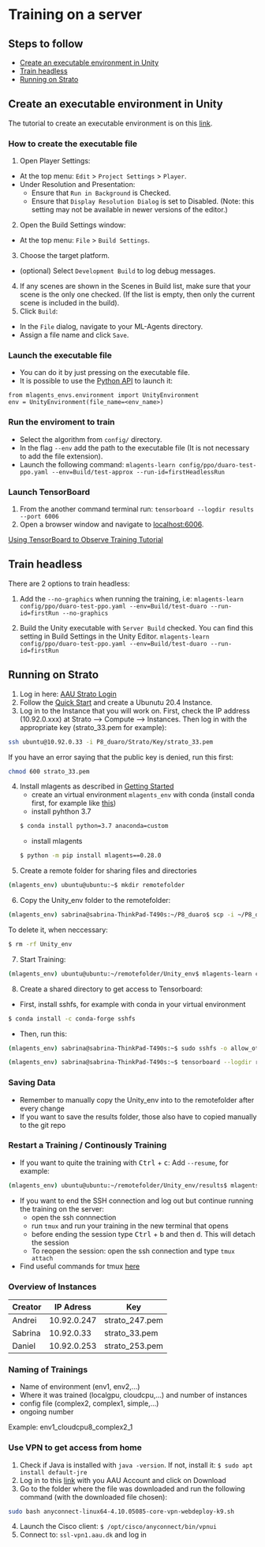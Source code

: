# Training on a server
## Steps to follow
- [Create an executable environment in Unity](#Create-an-executable-environment-in-Unity)
- [Train headless](#Train-headless)
- [Running on Strato ](#Running-on-Strato)

## Create an executable environment in Unity
The tutorial to create an executable environment is on this [link](https://github.com/Unity-Technologies/ml-agents/blob/main/docs/Learning-Environment-Executable.md).

### How to create the executable file
1. Open Player Settings:
- At the top menu: `Edit` > `Project Settings` > `Player`.
- Under Resolution and Presentation:
    - Ensure that `Run in Background` is Checked.
    - Ensure that `Display Resolution Dialog` is set to Disabled. (Note: this setting may not be available in newer versions of the editor.)
2. Open the Build Settings window:
- At the top menu: `File` > `Build Settings`.
3. Choose the target platform.
- (optional) Select `Development Build` to log debug messages.
4. If any scenes are shown in the Scenes in Build list, make sure that your scene is the only one checked. (If the list is empty, then only the current scene is included in the build).
5. Click `Build`:
- In the `File` dialog, navigate to your ML-Agents directory.
- Assign a file name and click `Save`.

### Launch the executable file
- You can do it by just pressing on the executable file.
- It is possible to use the [Python API](https://github.com/Unity-Technologies/ml-agents/blob/main/docs/Python-API.md) to launch it:
```
from mlagents_envs.environment import UnityEnvironment
env = UnityEnvironment(file_name=<env_name>)
```
### Run the enviroment to train
- Select the algorithm from `config/` directory.
- In the flag `--env` add the path to the executable file (It is not necessary to add the file extension).
- Launch the following command:
`mlagents-learn config/ppo/duaro-test-ppo.yaml --env=Build/test-approx --run-id=firstHeadlessRun`

### Launch TensorBoard
1. From the another command terminal run: `tensorboard --logdir results --port 6006`
2. Open a browser window and navigate to [localhost:6006](localhost:6006).

[Using TensorBoard to Observe Training Tutorial](https://github.com/Unity-Technologies/ml-agents/blob/main/docs/Using-Tensorboard.md)

## Train headless
There are 2 options to train headless:
1. Add the `--no-graphics` when running the training, i.e:
`mlagents-learn config/ppo/duaro-test-ppo.yaml --env=Build/test-duaro --run-id=firstRun --no-graphics`

2. Build the Unity executable with `Server Build` checked. You can find this setting in Build Settings in the Unity Editor.
`mlagents-learn config/ppo/duaro-test-ppo.yaml --env=Build/test-duaro --run-id=firstRun `

## Running on Strato
1. Log in here: [AAU Strato Login](https://strato-new.claaudia.aau.dk)
2. Follow the [Quick Start](https://www.strato-docs.claaudia.aau.dk/guides/quick-start/) and create a Ubunutu 20.4 Instance. 
3. Log in to the Instance that you will work on. First, check the IP address (10.92.0.xxx) at Strato --> Compute --> Instances. Then log in with the appropriate key (strato_33.pem for example):
```bash
ssh ubuntu@10.92.0.33 -i P8_duaro/Strato/Key/strato_33.pem
```
If you have an error saying that the public key is denied, run this first:
```bash
chmod 600 strato_33.pem
```
4. Install mlagents as described in [Getting Started](../../docs/GettingStarted/GettingStarted.md) 
    - create an virtual environment `mlagents_env` with conda (install conda first, for example like [this](https://www.rosehosting.com/blog/how-to-install-anaconda-on-ubuntu-20-04/))
    - install pyhthon 3.7 
    ```bash
    $ conda install python=3.7 anaconda=custom
    ```
    - install mlagents
    ```bash
    $ python -m pip install mlagents==0.28.0
    ```    
5. Create a remote folder for sharing files and directories  
```bash
(mlagents_env) ubuntu@ubuntu:~$ mkdir remotefolder
```
6. Copy the Unity_env folder to the remotefolder:
```bash
(mlagents_env) sabrina@sabrina-ThinkPad-T490s:~/P8_duaro$ scp -i ~/P8_duaro/Strato/Key/strato_33.pem -r Unity_env ubuntu@10.92.0.33:~/remotefolder
```
To delete it, when neccessary:
```bash
$ rm -rf Unity_env
```
7. Start Training:
```bash
(mlagents_env) ubuntu@ubuntu:~/remotefolder/Unity_env$ mlagents-learn config/complex2.yaml --env=exe-env/env4/env4 --run-id=env4_cloudcpu_complex2_1 --n-envs=8 --no-graphics

```
8. Create a shared directory to get access to Tensorboard:
- First, install sshfs, for example with conda in your virtual environment
```bash
$ conda install -c conda-forge sshfs
```
- Then, run this:
```bash
(mlagents_env) sabrina@sabrina-ThinkPad-T490s:~$ sudo sshfs -o allow_other -o nonempty -o IdentityFile=~/P8_duaro/Strato/Key/strato_33.pem  ubuntu@10.92.0.33:remotefolder ~/remoteDir

(mlagents_env) sabrina@sabrina-ThinkPad-T490s:~$ tensorboard --logdir remoteDir/Unity_env/results --port 6006
```
### Saving Data 

* Remember to manually copy the Unity_env into to the remotefolder after every change
* If you want to save the results folder, those also have to copied manually to the git repo

### Restart a Training / Continously Training

* If you want to quite the training with <kbd>Ctrl</kbd> + <kbd>c</kbd>: Add `--resume`, for example:
```bash
(mlagents_env) ubuntu@ubuntu:~/remotefolder/Unity_env/results$ mlagents-learn config/DuaroAgentComplex_servertest.yaml --env=Build/Build/ComplexScene_servertest.x86_64 --run-id=test-8instances-2 --num-envs=8 --no-graphics --resume
```
* If you want to end the SSH connection and log out but continue running the training on the server:
    - open the ssh connnection
    - run `tmux` and run your training in the new terminal that opens
    - before ending the session type <kbd>Ctrl</kbd> + <kbd>b</kbd> and then <kbd>d</kbd>. This will detach the session
    - To reopen the session: open the ssh connection and type `tmux attach`
* Find useful commands for tmux [here](https://tmuxcheatsheet.com/)

### Overview of Instances
| Creator  | IP Adress | Key |
| ------------- | ------------- | ------------- |
| Andrei | 10.92.0.247  | strato_247.pem |
| Sabrina  | 10.92.0.33  | strato_33.pem |
| Daniel | 10.92.0.253  | strato_253.pem |

### Naming of Trainings
* Name of environment (env1, env2,...)
* Where it was trained (localgpu, cloudcpu,...) and number of instances 
* config file (complex2, complex1, simple,...)
* ongoing number

Example: env1_cloudcpu8_complex2_1

### Use VPN to get access from home
1. Check if Java is installed with `java -version`. If not, install it: `$ sudo apt install default-jre`
2. Log in to this [link](https://ssl-vpn1.aau.dk) with you AAU Account and click on Download
3. Go to the folder where the file was downloaded and run the following command (with the downloaded file chosen):
```bash
sudo bash anyconnect-linux64-4.10.05085-core-vpn-webdeploy-k9.sh 
```
4. Launch the Cisco client: `$ /opt/cisco/anyconnect/bin/vpnui`
5. Connect to: `ssl-vpn1.aau.dk` and log in
